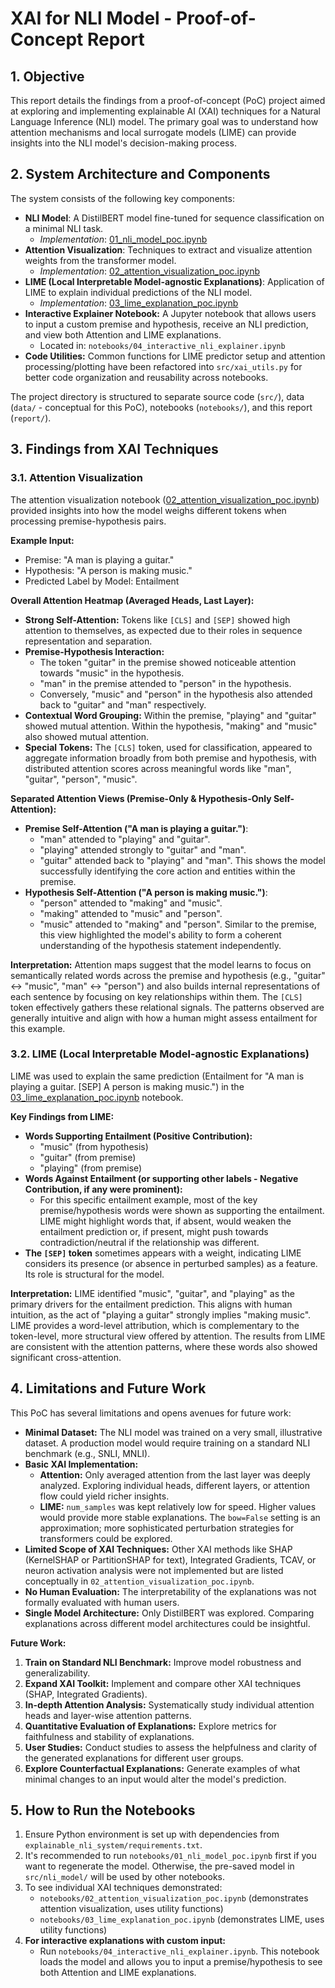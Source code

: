 # XAI for NLI Model - Proof-of-Concept Report

## 1. Objective

This report details the findings from a proof-of-concept (PoC) project aimed at exploring and implementing explainable AI (XAI) techniques for a Natural Language Inference (NLI) model. The primary goal was to understand how attention mechanisms and local surrogate models (LIME) can provide insights into the NLI model's decision-making process.

## 2. System Architecture and Components

The system consists of the following key components:

*   **NLI Model**: A DistilBERT model fine-tuned for sequence classification on a minimal NLI task.
    *   *Implementation*: [01_nli_model_poc.ipynb](../notebooks/01_nli_model_poc.ipynb)
*   **Attention Visualization**: Techniques to extract and visualize attention weights from the transformer model.
    *   *Implementation*: [02_attention_visualization_poc.ipynb](../notebooks/02_attention_visualization_poc.ipynb)
*   **LIME (Local Interpretable Model-agnostic Explanations)**: Application of LIME to explain individual predictions of the NLI model.
    *   *Implementation*: [03_lime_explanation_poc.ipynb](../notebooks/03_lime_explanation_poc.ipynb)
*   **Interactive Explainer Notebook:** A Jupyter notebook that allows users to input a custom premise and hypothesis, receive an NLI prediction, and view both Attention and LIME explanations.
    *   Located in: `notebooks/04_interactive_nli_explainer.ipynb`
*   **Code Utilities:** Common functions for LIME predictor setup and attention processing/plotting have been refactored into `src/xai_utils.py` for better code organization and reusability across notebooks.

The project directory is structured to separate source code (`src/`), data (`data/` - conceptual for this PoC), notebooks (`notebooks/`), and this report (`report/`).

## 3. Findings from XAI Techniques

### 3.1. Attention Visualization

The attention visualization notebook ([02_attention_visualization_poc.ipynb](../notebooks/02_attention_visualization_poc.ipynb)) provided insights into how the model weighs different tokens when processing premise-hypothesis pairs.

**Example Input:**
*   Premise: "A man is playing a guitar."
*   Hypothesis: "A person is making music."
*   Predicted Label by Model: Entailment

**Overall Attention Heatmap (Averaged Heads, Last Layer):**
*   **Strong Self-Attention:** Tokens like `[CLS]` and `[SEP]` showed high attention to themselves, as expected due to their roles in sequence representation and separation.
*   **Premise-Hypothesis Interaction:**
    *   The token "guitar" in the premise showed noticeable attention towards "music" in the hypothesis.
    *   "man" in the premise attended to "person" in the hypothesis.
    *   Conversely, "music" and "person" in the hypothesis also attended back to "guitar" and "man" respectively.
*   **Contextual Word Grouping:** Within the premise, "playing" and "guitar" showed mutual attention. Within the hypothesis, "making" and "music" also showed mutual attention.
*   **Special Tokens:** The `[CLS]` token, used for classification, appeared to aggregate information broadly from both premise and hypothesis, with distributed attention scores across meaningful words like "man", "guitar", "person", "music".

**Separated Attention Views (Premise-Only & Hypothesis-Only Self-Attention):**
*   **Premise Self-Attention ("A man is playing a guitar.")**:
    *   "man" attended to "playing" and "guitar".
    *   "playing" attended strongly to "guitar" and "man".
    *   "guitar" attended back to "playing" and "man".
    This shows the model successfully identifying the core action and entities within the premise.
*   **Hypothesis Self-Attention ("A person is making music.")**:
    *   "person" attended to "making" and "music".
    *   "making" attended to "music" and "person".
    *   "music" attended to "making" and "person".
    Similar to the premise, this view highlighted the model's ability to form a coherent understanding of the hypothesis statement independently.

**Interpretation:**
Attention maps suggest that the model learns to focus on semantically related words across the premise and hypothesis (e.g., "guitar" <-> "music", "man" <-> "person") and also builds internal representations of each sentence by focusing on key relationships within them. The `[CLS]` token effectively gathers these relational signals. The patterns observed are generally intuitive and align with how a human might assess entailment for this example.

### 3.2. LIME (Local Interpretable Model-agnostic Explanations)

LIME was used to explain the same prediction (Entailment for "A man is playing a guitar. [SEP] A person is making music.") in the [03_lime_explanation_poc.ipynb](../notebooks/03_lime_explanation_poc.ipynb) notebook.

**Key Findings from LIME:**
*   **Words Supporting Entailment (Positive Contribution):**
    *   "music" (from hypothesis)
    *   "guitar" (from premise)
    *   "playing" (from premise)
*   **Words Against Entailment (or supporting other labels - Negative Contribution, if any were prominent):**
    *   For this specific entailment example, most of the key premise/hypothesis words were shown as supporting the entailment. LIME might highlight words that, if absent, would weaken the entailment prediction or, if present, might push towards contradiction/neutral if the relationship was different.
*   **The `[SEP]` token** sometimes appears with a weight, indicating LIME considers its presence (or absence in perturbed samples) as a feature. Its role is structural for the model.

**Interpretation:**
LIME identified "music", "guitar", and "playing" as the primary drivers for the entailment prediction. This aligns with human intuition, as the act of "playing a guitar" strongly implies "making music". LIME provides a word-level attribution, which is complementary to the token-level, more structural view offered by attention. The results from LIME are consistent with the attention patterns, where these words also showed significant cross-attention.

## 4. Limitations and Future Work

This PoC has several limitations and opens avenues for future work:

*   **Minimal Dataset:** The NLI model was trained on a very small, illustrative dataset. A production model would require training on a standard NLI benchmark (e.g., SNLI, MNLI).
*   **Basic XAI Implementation:**
    *   **Attention:** Only averaged attention from the last layer was deeply analyzed. Exploring individual heads, different layers, or attention flow could yield richer insights.
    *   **LIME:** `num_samples` was kept relatively low for speed. Higher values would provide more stable explanations. The `bow=False` setting is an approximation; more sophisticated perturbation strategies for transformers could be explored.
*   **Limited Scope of XAI Techniques:** Other XAI methods like SHAP (KernelSHAP or PartitionSHAP for text), Integrated Gradients, TCAV, or neuron activation analysis were not implemented but are listed conceptually in `02_attention_visualization_poc.ipynb`.
*   **No Human Evaluation:** The interpretability of the explanations was not formally evaluated with human users.
*   **Single Model Architecture:** Only DistilBERT was explored. Comparing explanations across different model architectures could be insightful.

**Future Work:**
1.  **Train on Standard NLI Benchmark:** Improve model robustness and generalizability.
2.  **Expand XAI Toolkit:** Implement and compare other XAI techniques (SHAP, Integrated Gradients).
3.  **In-depth Attention Analysis:** Systematically study individual attention heads and layer-wise attention patterns.
4.  **Quantitative Evaluation of Explanations:** Explore metrics for faithfulness and stability of explanations.
5.  **User Studies:** Conduct studies to assess the helpfulness and clarity of the generated explanations for different user groups.
6.  **Explore Counterfactual Explanations:** Generate examples of what minimal changes to an input would alter the model's prediction.

## 5. How to Run the Notebooks

1.  Ensure Python environment is set up with dependencies from `explainable_nli_system/requirements.txt`.
2.  It's recommended to run `notebooks/01_nli_model_poc.ipynb` first if you want to regenerate the model. Otherwise, the pre-saved model in `src/nli_model/` will be used by other notebooks.
3.  To see individual XAI techniques demonstrated:
    *   `notebooks/02_attention_visualization_poc.ipynb` (demonstrates attention visualization, uses utility functions)
    *   `notebooks/03_lime_explanation_poc.ipynb` (demonstrates LIME, uses utility functions)
4.  **For interactive explanations with custom input:**
    *   Run `notebooks/04_interactive_nli_explainer.ipynb`. This notebook loads the model and allows you to input a premise/hypothesis to see both Attention and LIME explanations.
